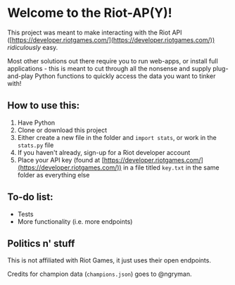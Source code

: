 # Welcome to the Riot-AP(Y)!
This project was meant to make interacting with the Riot API ([https://developer.riotgames.com/](https://developer.riotgames.com/)) *ridiculously* easy.  

Most other solutions out there require you to run web-apps, or install full applications - this is meant to cut through all the nonsense and supply plug-and-play Python functions to quickly access the data you want to tinker with!

## How to use this:
 1. Have Python
 2. Clone or download this project
 3. Either create a new file in the folder and `import stats`, or work in the `stats.py` file
 4. If you haven't already, sign-up for a Riot developer account
 5. Place your API key (found at [https://developer.riotgames.com/](https://developer.riotgames.com/)) in a file titled `key.txt` in the same folder as everything else

## To-do list:
* Tests
* More functionality (i.e. more endpoints)

## Politics n' stuff
This is not affiliated with Riot Games, it just uses their open endpoints.  

Credits for champion data (`champions.json`) goes to @ngryman.